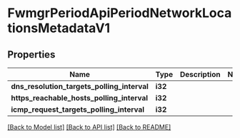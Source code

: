 # FwmgrPeriodApiPeriodNetworkLocationsMetadataV1

## Properties

Name | Type | Description | Notes
------------ | ------------- | ------------- | -------------
**dns_resolution_targets_polling_interval** | **i32** |  | 
**https_reachable_hosts_polling_interval** | **i32** |  | 
**icmp_request_targets_polling_interval** | **i32** |  | 

[[Back to Model list]](../README.md#documentation-for-models) [[Back to API list]](../README.md#documentation-for-api-endpoints) [[Back to README]](../README.md)


